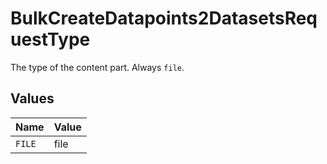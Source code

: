 # BulkCreateDatapoints2DatasetsRequestType

The type of the content part. Always `file`.


## Values

| Name   | Value  |
| ------ | ------ |
| `FILE` | file   |
